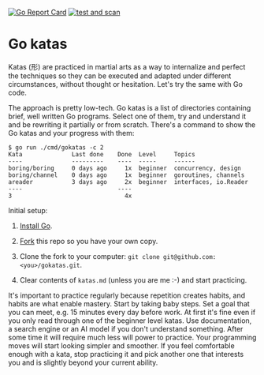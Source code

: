[![Go Report Card](https://goreportcard.com/badge/github.com/jreisinger/gokatas)](https://goreportcard.com/report/github.com/jreisinger/gokatas)
[![test and scan](https://github.com/jreisinger/gokatas/actions/workflows/test-scan.yaml/badge.svg)](https://github.com/jreisinger/gokatas/actions/workflows/test-scan.yaml)

# Go katas

Katas (形) are practiced in martial arts as a way to internalize and perfect the
techniques so they can be executed and adapted under different circumstances,
without thought or hesitation. Let's try the same with Go code.

The approach is pretty low-tech. Go katas is a list of directories containing
brief, well written Go programs. Select one of them, try and understand it
and be rewriting it partially or from scratch. There's a command to show the 
Go katas and your progress with them:

```
$ go run ./cmd/gokatas -c 2
Kata              Last done    Done  Level     Topics
----              ---------    ----  -----     ------
boring/boring     0 days ago     1x  beginner  concurrency, design
boring/channel    0 days ago     1x  beginner  goroutines, channels
areader           3 days ago     2x  beginner  interfaces, io.Reader
----                           ----
3                                4x 
```

Initial setup:

1) [Install Go](https://go.dev/doc/install).

2) [Fork](https://github.com/jreisinger/gokatas/fork) this repo so you have your own copy.
  
3) Clone the fork to your computer: `git clone git@github.com:<you>/gokatas.git`.

4) Clear contents of `katas.md` (unless you are me :-) and start practicing.

It's important to practice regularly because repetition creates habits, and
habits are what enable mastery. Start by taking baby steps. Set a goal that you
can meet, e.g. 15 minutes every day before work. At first it's fine even if you
only read through one of the beginner level katas. Use documentation, a search
engine or an AI model if you don't understand something. After some time it will
require much less will power to practice. Your programming moves will start
looking simpler and smoother. If you feel comfortable enough with a kata, stop
practicing it and pick another one that interests you and is slightly beyond
your current ability.
